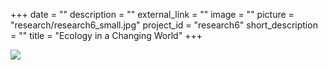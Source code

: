 +++
date = ""
description = ""
external_link = ""
image = ""
picture = "research/research6_small.jpg"
project_id = "research6"
short_description = ""
title = "Ecology in a Changing World"
+++

![](../../img/research/research6.jpg)

